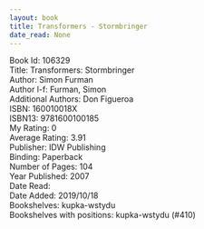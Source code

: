 ```yaml
---
layout: book
title: Transformers - Stormbringer
date_read: None
---
```


Book Id: 106329<br />
Title: Transformers: Stormbringer<br />
Author: Simon Furman<br />
Author l-f: Furman, Simon<br />
Additional Authors: Don Figueroa<br />
ISBN: 160010018X<br />
ISBN13: 9781600100185<br />
My Rating: 0<br />
Average Rating: 3.91<br />
Publisher: IDW Publishing<br />
Binding: Paperback<br />
Number of Pages: 104<br />
Year Published: 2007<br />
Date Read: <br />
Date Added: 2019/10/18<br />
Bookshelves: kupka-wstydu<br />
Bookshelves with positions: kupka-wstydu (#410)<br />

